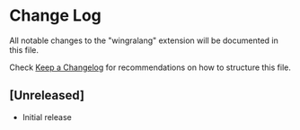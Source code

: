 # Change Log

All notable changes to the "wingralang" extension will be documented in this file.

Check [Keep a Changelog](http://keepachangelog.com/) for recommendations on how to structure this file.

## [Unreleased]

- Initial release